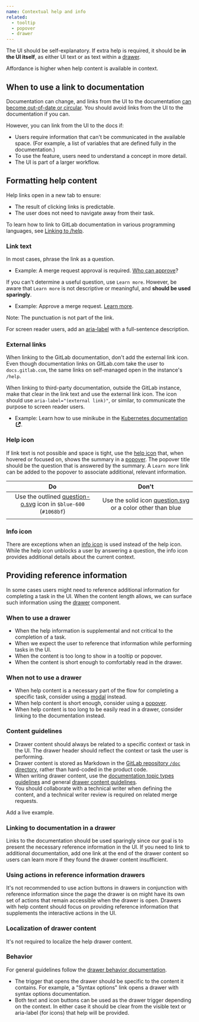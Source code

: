 ```yaml
---
name: Contextual help and info
related:
  - tooltip
  - popover
  - drawer
---
```


The UI should be self-explanatory. If extra help is required, it should be **in the UI itself**,
as either UI text or as text within a [drawer](/components/drawer).

Affordance is higher when help content is available in context.

## When to use a link to documentation

Documentation can change, and links from the UI to the documentation [can become out-of-date or circular](https://youtu.be/L2D_8BuUFNE).
You should avoid links from the UI to the documentation if you can.

However, you can link from the UI to the docs if:

- Users require information that can't be communicated in the available space. (For example, a list of variables that are defined fully in the documentation.)
- To use the feature, users need to understand a concept in more detail.
- The UI is part of a larger workflow.

## Formatting help content

Help links open in a new tab to ensure:

- The result of clicking links is predictable.
- The user does not need to navigate away from their task.

To learn how to link to GitLab documentation in various programming languages, see [Linking to /help](https://docs.gitlab.com/ee/development/documentation/#linking-to-help).

### Link text

In most cases, phrase the link as a question.

- Example: A merge request approval is required. [Who can approve](https://docs.gitlab.com)?

If you can't determine a useful question, use `Learn more`. However, be aware that `Learn more` is not descriptive or meaningful, and **should be used sparingly**.

- Example: Approve a merge request. [Learn more](https://docs.gitlab.com).

Note: The punctuation is not part of the link.

For screen reader users, add an [aria-label](https://www.w3.org/WAI/WCAG21/Techniques/aria/ARIA8) with a full-sentence description.

### External links

When linking to the GitLab documentation, don't add the external link icon.
Even though documentation links on GitLab.com take the user to `docs.gitlab.com`, the same links
on self-managed open in the instance's `/help`.

When linking to third-party documentation, outside the GitLab instance, make that clear in the link text and use the external link icon. The icon should use `aria-label="(external link)"`, or similar, to communicate the purpose to screen reader users.

- Example: Learn how to use minikube in the <a href="#" class="gl-link">Kubernetes documentation <svg xmlns="http://www.w3.org/2000/svg" width="16" height="16" viewBox="0 0 16 16" style="vertical-align: text-bottom" role="img" aria-label="(external link)">
  <path fill="#000000" fill-rule="evenodd" d="M5,2 C5.55228,2 6,2.44772 6,3 C6,3.55228 5.55228,4 5,4 L4,4 L4,12 L12,12 L12,11 C12,10.4477 12.4477,10 13,10 C13.5523,10 14,10.4477 14,11 L14,12 C14,13.1046 13.1046,14 12,14 L4,14 C2.89543,14 2,13.1046 2,12 L2,4 C2,2.89543 2.89543,2 4,2 L5,2 Z M15,1 L15,5.99814453 C15,6.55043453 14.5523,6.99814453 14,6.99814453 C13.4477,6.99814453 13,6.55043453 13,5.99814453 L13,4.41419 L8.71571,8.69846 C8.32519,9.08899 7.69202,9.08899 7.3015,8.69846 C6.91097,8.30794 6.91097,7.67477 7.3015,7.28425 L11.5858,3 L9.99619141,3 C9.44391141,3 8.99619141,2.55228 8.99619141,2 C8.99619141,1.44772 9.44391141,1 9.99619141,1 L15,1 Z" style="fill: currentColor;"></path></svg></a>.

### Help icon

If link text is not possible and space is tight, use the [help icon](http://gitlab-org.gitlab.io/gitlab-svgs/?q=~question-o) that, when hovered or focused on, shows the summary in a [popover](/components/popover). The popover title should be the question that is answered by the summary. A `Learn more` link can be added to the popover to associate additional, relevant information.

|                                                                                                                                                                                        Do                                                                                                                                                                                         |                                                                                                                                                             Don't                                                                                                                                                             |
| :-------------------------------------------------------------------------------------------------------------------------------------------------------------------------------------------------------------------------------------------------------------------------------------------------------------------------------------------------------------------------------: | :---------------------------------------------------------------------------------------------------------------------------------------------------------------------------------------------------------------------------------------------------------------------------------------------------------------------------: |
|                                                                                   <div class="app-styles"><gl-icon name="question-o" class="gl-text-blue-600" /></div>Use the outlined [question-o.svg](http://gitlab-org.gitlab.io/gitlab-svgs/?q=~question-o) icon in `$blue-600` (`#1068bf`)                                                                                   |                                                                     <div class="app-styles"><gl-icon name="question" size="16" /></div>Use the solid icon [question.svg](http://gitlab-org.gitlab.io/gitlab-svgs/?q=~question) or a color other than blue                                                                     |
| <figure-img alt="Popover with link to documentation" label="Show information in the popover with a link to documentation" src="/img/help-popover-with-link.png"  width="280"></figure-img> | <figure-img alt="Popover with link to documentation" label="Use the icon as a link or with a tooltip" src="/img/help-tooltip.png" alt="Popover with link to documentation" width="280"></figure-img> |

### Info icon

There are exceptions when an [info icon](https://gitlab-org.gitlab.io/gitlab-svgs/?q=~information-o) is used instead of the help icon. While the help icon unblocks a user by answering a question, the info icon provides additional details about the current context.

## Providing reference information

In some cases users might need to reference additional information for completing a task in the UI. When the content length allows, we can surface such information using the [drawer](/components/drawer) component.

### When to use a drawer

- When the help information is supplemental and not critical to the completion of a task.
- When we expect the user to reference that information while performing tasks in the UI.
- When the content is too long to show in a tooltip or popover.
- When the content is short enough to comfortably read in the drawer.

### When not to use a drawer

- When help content is a necessary part of the flow for completing a specific task, consider using a [modal](/components/modal) instead.
- When help content is short enough, consider using a [popover](/components/popover).
- When help content is too long to be easily read in a drawer, consider linking to the documentation instead.

### Content guidelines

- Drawer content should always be related to a specific context or task in the UI. The drawer header should reflect the context or task the user is performing.
- Drawer content is stored as Markdown in the [GitLab repository `/doc` directory](https://gitlab.com/gitlab-org/gitlab/-/tree/master/doc), rather than hard-coded in the product code.
- When writing drawer content, use the [documentation topic types guidelines](https://docs.gitlab.com/ee/development/documentation/topic_types/) and general [drawer content guidelines](/components/drawer/#content).
- You should collaborate with a technical writer when defining the content, and a technical writer review is required on related merge requests.

<todo>Add a live example.</todo>

### Linking to documentation in a drawer

Links to the documentation should be used sparingly since our goal is to present the necessary reference information in the UI. If you need to link to additional documentation, add one link at the end of the drawer content so users can learn more if they found the drawer content insufficient.

### Using actions in reference information drawers

It's not recommended to use action buttons in drawers in conjunction with reference information since the page the drawer is on might have its own set of actions that remain accessible when the drawer is open. Drawers with help content should focus on providing reference information that supplements the interactive actions in the UI.

### Localization of drawer content

It's not required to localize the help drawer content.

### Behavior

For general guidelines follow the [drawer behavior documentation](/components/drawer/#behavior).

- The trigger that opens the drawer should be specific to the content it contains. For example, a "Syntax options" link opens a drawer with syntax options documentation.
- Both text and icon buttons can be used as the drawer trigger depending on the context. In either case it should be clear from the visible text or aria-label (for icons) that help will be provided.
